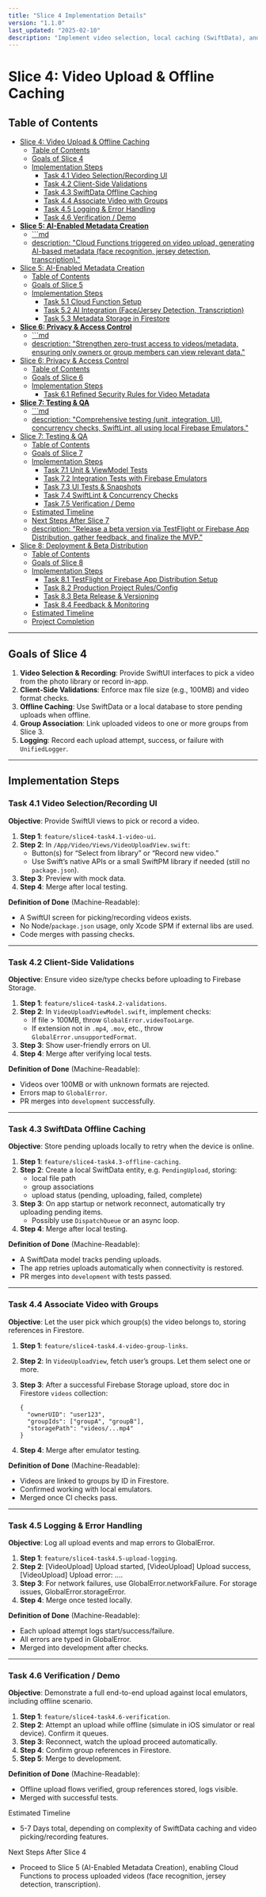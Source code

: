 ```yaml
---
title: "Slice 4 Implementation Details"
version: "1.1.0"
last_updated: "2025-02-10"
description: "Implement video selection, local caching (SwiftData), and attaching uploads to groups."
---
```


# Slice 4: Video Upload & Offline Caching

## Table of Contents

- [Slice 4: Video Upload \& Offline Caching](#slice-4-video-upload--offline-caching)
  - [Table of Contents](#table-of-contents)
  - [Goals of Slice 4](#goals-of-slice-4)
  - [Implementation Steps](#implementation-steps)
    - [Task 4.1 Video Selection/Recording UI](#task-41-video-selectionrecording-ui)
    - [Task 4.2 Client-Side Validations](#task-42-client-side-validations)
    - [Task 4.3 SwiftData Offline Caching](#task-43-swiftdata-offline-caching)
    - [Task 4.4 Associate Video with Groups](#task-44-associate-video-with-groups)
    - [Task 4.5 Logging \& Error Handling](#task-45-logging--error-handling)
    - [Task 4.6 Verification / Demo](#task-46-verification--demo)
- [**Slice 5: AI-Enabled Metadata Creation**](#slice-5-ai-enabled-metadata-creation)
  - [\`\`\`md](#md)
  - [description: "Cloud Functions triggered on video upload, generating AI-based metadata (face recognition, jersey detection, transcription)."](#description-cloud-functions-triggered-on-video-upload-generating-ai-based-metadata-face-recognition-jersey-detection-transcription)
- [Slice 5: AI-Enabled Metadata Creation](#slice-5-ai-enabled-metadata-creation-1)
  - [Table of Contents](#table-of-contents-1)
  - [Goals of Slice 5](#goals-of-slice-5)
  - [Implementation Steps](#implementation-steps-1)
    - [Task 5.1 Cloud Function Setup](#task-51-cloud-function-setup)
    - [Task 5.2 AI Integration (Face/Jersey Detection, Transcription)](#task-52-ai-integration-facejersey-detection-transcription)
    - [Task 5.3 Metadata Storage in Firestore](#task-53-metadata-storage-in-firestore)
- [**Slice 6: Privacy \& Access Control**](#slice-6-privacy--access-control)
  - [\`\`\`md](#md-1)
  - [description: "Strengthen zero-trust access to videos/metadata, ensuring only owners or group members can view relevant data."](#description-strengthen-zero-trust-access-to-videosmetadata-ensuring-only-owners-or-group-members-can-view-relevant-data)
- [Slice 6: Privacy \& Access Control](#slice-6-privacy--access-control-1)
  - [Table of Contents](#table-of-contents-2)
  - [Goals of Slice 6](#goals-of-slice-6)
  - [Implementation Steps](#implementation-steps-2)
    - [Task 6.1 Refined Security Rules for Video Metadata](#task-61-refined-security-rules-for-video-metadata)
- [**Slice 7: Testing \& QA**](#slice-7-testing--qa)
  - [\`\`\`md](#md-2)
  - [description: "Comprehensive testing (unit, integration, UI), concurrency checks, SwiftLint, all using local Firebase Emulators."](#description-comprehensive-testing-unit-integration-ui-concurrency-checks-swiftlint-all-using-local-firebase-emulators)
- [Slice 7: Testing \& QA](#slice-7-testing--qa-1)
  - [Table of Contents](#table-of-contents-3)
  - [Goals of Slice 7](#goals-of-slice-7)
  - [Implementation Steps](#implementation-steps-3)
    - [Task 7.1 Unit \& ViewModel Tests](#task-71-unit--viewmodel-tests)
    - [Task 7.2 Integration Tests with Firebase Emulators](#task-72-integration-tests-with-firebase-emulators)
    - [Task 7.3 UI Tests \& Snapshots](#task-73-ui-tests--snapshots)
    - [Task 7.4 SwiftLint \& Concurrency Checks](#task-74-swiftlint--concurrency-checks)
    - [Task 7.5 Verification / Demo](#task-75-verification--demo)
  - [Estimated Timeline](#estimated-timeline)
  - [Next Steps After Slice 7](#next-steps-after-slice-7)
  - [description: "Release a beta version via TestFlight or Firebase App Distribution, gather feedback, and finalize the MVP."](#description-release-a-beta-version-via-testflight-or-firebase-app-distribution-gather-feedback-and-finalize-the-mvp)
- [Slice 8: Deployment \& Beta Distribution](#slice-8-deployment--beta-distribution)
  - [Table of Contents](#table-of-contents-4)
  - [Goals of Slice 8](#goals-of-slice-8)
  - [Implementation Steps](#implementation-steps-4)
    - [Task 8.1 TestFlight or Firebase App Distribution Setup](#task-81-testflight-or-firebase-app-distribution-setup)
    - [Task 8.2 Production Project Rules/Config](#task-82-production-project-rulesconfig)
    - [Task 8.3 Beta Release \& Versioning](#task-83-beta-release--versioning)
    - [Task 8.4 Feedback \& Monitoring](#task-84-feedback--monitoring)
  - [Estimated Timeline](#estimated-timeline-1)
  - [Project Completion](#project-completion)

---

## Goals of Slice 4

1. **Video Selection & Recording**: Provide SwiftUI interfaces to pick a video from the photo library or record in-app.  
2. **Client-Side Validations**: Enforce max file size (e.g., 100MB) and video format checks.  
3. **Offline Caching**: Use SwiftData or a local database to store pending uploads when offline.  
4. **Group Association**: Link uploaded videos to one or more groups from Slice 3.  
5. **Logging**: Record each upload attempt, success, or failure with `UnifiedLogger`.

---

## Implementation Steps

### Task 4.1 Video Selection/Recording UI

**Objective**: Provide SwiftUI views to pick or record a video.

1. **Step 1**: `feature/slice4-task4.1-video-ui`.  
2. **Step 2**: In `/App/Video/Views/VideoUploadView.swift`:
   - Button(s) for “Select from library” or “Record new video.”  
   - Use Swift’s native APIs or a small SwiftPM library if needed (still no `package.json`).  
3. **Step 3**: Preview with mock data.  
4. **Step 4**: Merge after local testing.

**Definition of Done** (Machine-Readable):

- A SwiftUI screen for picking/recording videos exists.
- No Node/`package.json` usage, only Xcode SPM if external libs are used.
- Code merges with passing checks.

---

### Task 4.2 Client-Side Validations

**Objective**: Ensure video size/type checks before uploading to Firebase Storage.

1. **Step 1**: `feature/slice4-task4.2-validations`.  
2. **Step 2**: In `VideoUploadViewModel.swift`, implement checks:
   - If file > 100MB, throw `GlobalError.videoTooLarge`.  
   - If extension not in `.mp4`, `.mov`, etc., throw `GlobalError.unsupportedFormat`.  
3. **Step 3**: Show user-friendly errors on UI.  
4. **Step 4**: Merge after verifying local tests.

**Definition of Done** (Machine-Readable):

- Videos over 100MB or with unknown formats are rejected.
- Errors map to `GlobalError`.
- PR merges into `development` successfully.

---

### Task 4.3 SwiftData Offline Caching

**Objective**: Store pending uploads locally to retry when the device is online.

1. **Step 1**: `feature/slice4-task4.3-offline-caching`.  
2. **Step 2**: Create a local SwiftData entity, e.g. `PendingUpload`, storing:
   - local file path  
   - group associations  
   - upload status (pending, uploading, failed, complete)  
3. **Step 3**: On app startup or network reconnect, automatically try uploading pending items.  
   - Possibly use `DispatchQueue` or an async loop.
4. **Step 4**: Merge after local testing.

**Definition of Done** (Machine-Readable):

- A SwiftData model tracks pending uploads.
- The app retries uploads automatically when connectivity is restored.
- PR merges into `development` with tests passed.

---

### Task 4.4 Associate Video with Groups

**Objective**: Let the user pick which group(s) the video belongs to, storing references in Firestore.

1. **Step 1**: `feature/slice4-task4.4-video-group-links`.  
2. **Step 2**: In `VideoUploadView`, fetch user’s groups. Let them select one or more.  
3. **Step 3**: After a successful Firebase Storage upload, store doc in Firestore `videos` collection:

   ```jsonc
   {
     "ownerUID": "user123",
     "groupIds": ["groupA", "groupB"],
     "storagePath": "videos/...mp4"
   }
    ```

4. **Step 4**: Merge after emulator testing.

**Definition of Done** (Machine-Readable):

- Videos are linked to groups by ID in Firestore.
- Confirmed working with local emulators.
- Merged once CI checks pass.

---

### Task 4.5 Logging & Error Handling

**Objective**: Log all upload events and map errors to GlobalError.

1. **Step 1**: `feature/slice4-task4.5-upload-logging`.
2. **Step 2**: [VideoUpload] Upload started, [VideoUpload] Upload success, [VideoUpload] Upload error: ....
3. **Step 3**: For network failures, use GlobalError.networkFailure. For storage issues, GlobalError.storageError.
4. **Step 4**: Merge once tested locally.

**Definition of Done** (Machine-Readable):

- Each upload attempt logs start/success/failure.
- All errors are typed in GlobalError.
- Merged into development after checks.

---

### Task 4.6 Verification / Demo

**Objective**: Demonstrate a full end-to-end upload against local emulators, including offline scenario.

1. **Step 1**: `feature/slice4-task4.6-verification`.
2. **Step 2**: Attempt an upload while offline (simulate in iOS simulator or real device). Confirm it queues.
3. **Step 3**: Reconnect, watch the upload proceed automatically.
4. **Step 4**: Confirm group references in Firestore.
5. **Step 5**: Merge to development.

**Definition of Done** (Machine-Readable):

- Offline upload flows verified, group references stored, logs visible.
- Merged with successful tests.

Estimated Timeline

- 5-7 Days total, depending on complexity of SwiftData caching and video picking/recording features.

Next Steps After Slice 4

- Proceed to Slice 5 (AI-Enabled Metadata Creation), enabling Cloud Functions to process uploaded videos (face recognition, jersey detection, transcription).
